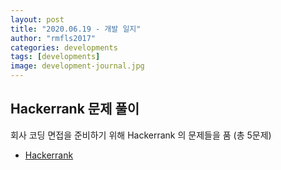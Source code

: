 ```yaml
---
layout: post
title: "2020.06.19 - 개발 일지"
author: "rmfls2017"
categories: developments
tags: [developments]
image: development-journal.jpg
---
```


## Hackerrank 문제 풀이

회사 코딩 면접을 준비하기 위해 Hackerrank 의 문제들을 품 (총 5문제)

* [Hackerrank](https://www.hackerrank.com/)